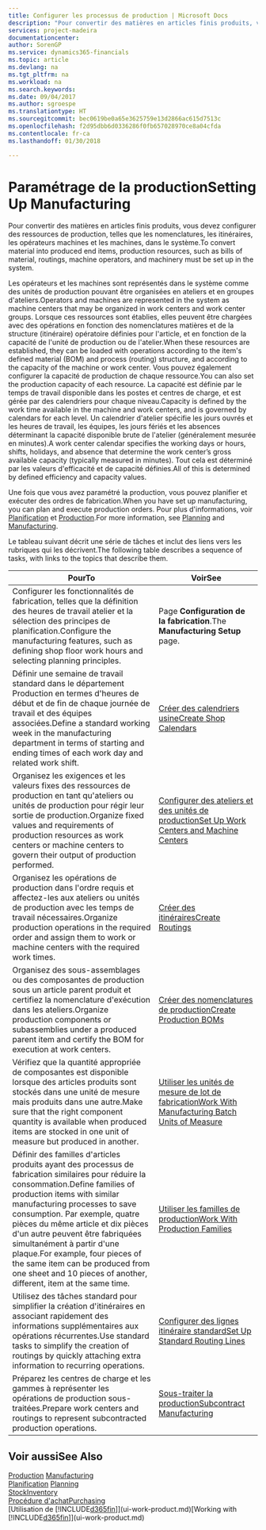 ```yaml
---
title: Configurer les processus de production | Microsoft Docs
description: "Pour convertir des matières en articles finis produits, vous devez configurer des ressources de production, telles que les nomenclatures, les itinéraires, les opérateurs machines et les machines, dans le système."
services: project-madeira
documentationcenter: 
author: SorenGP
ms.service: dynamics365-financials
ms.topic: article
ms.devlang: na
ms.tgt_pltfrm: na
ms.workload: na
ms.search.keywords: 
ms.date: 09/04/2017
ms.author: sgroespe
ms.translationtype: HT
ms.sourcegitcommit: bec0619be0a65e3625759e13d2866ac615d7513c
ms.openlocfilehash: f2d95dbb6d0336286f0fb657028970ce8a04cfda
ms.contentlocale: fr-ca
ms.lasthandoff: 01/30/2018

---
```

# <a name="setting-up-manufacturing"></a><span data-ttu-id="5d3a9-103">Paramétrage de la production</span><span class="sxs-lookup"><span data-stu-id="5d3a9-103">Setting Up Manufacturing</span></span>
<span data-ttu-id="5d3a9-104">Pour convertir des matières en articles finis produits, vous devez configurer des ressources de production, telles que les nomenclatures, les itinéraires, les opérateurs machines et les machines, dans le système.</span><span class="sxs-lookup"><span data-stu-id="5d3a9-104">To convert material into produced end items, production resources, such as bills of material, routings, machine operators, and machinery must be set up in the system.</span></span>

<span data-ttu-id="5d3a9-105">Les opérateurs et les machines sont représentés dans le système comme des unités de production pouvant être organisées en ateliers et en groupes d'ateliers.</span><span class="sxs-lookup"><span data-stu-id="5d3a9-105">Operators and machines are represented in the system as machine centers that may be organized in work centers and work center groups.</span></span> <span data-ttu-id="5d3a9-106">Lorsque ces ressources sont établies, elles peuvent être chargées avec des opérations en fonction des nomenclatures matières et de la structure (itinéraire) opératoire définies pour l'article, et en fonction de la capacité de l'unité de production ou de l'atelier.</span><span class="sxs-lookup"><span data-stu-id="5d3a9-106">When these resources are established, they can be loaded with operations according to the item's defined material (BOM) and process (routing) structure, and according to the capacity of the machine or work center.</span></span> <span data-ttu-id="5d3a9-107">Vous pouvez également configurer la capacité de production de chaque ressource.</span><span class="sxs-lookup"><span data-stu-id="5d3a9-107">You can also set the production capacity of each resource.</span></span> <span data-ttu-id="5d3a9-108">La capacité est définie par le temps de travail disponible dans les postes et centres de charge, et est gérée par des calendriers pour chaque niveau.</span><span class="sxs-lookup"><span data-stu-id="5d3a9-108">Capacity is defined by the work time available in the machine and work centers, and is governed by calendars for each level.</span></span> <span data-ttu-id="5d3a9-109">Un calendrier d'atelier spécifie les jours ouvrés et les heures de travail, les équipes, les jours fériés et les absences déterminant la capacité disponible brute de l'atelier (généralement mesurée en minutes).</span><span class="sxs-lookup"><span data-stu-id="5d3a9-109">A work center calendar specifies the working days or hours, shifts, holidays, and absence that determine the work center’s gross available capacity (typically measured in minutes).</span></span> <span data-ttu-id="5d3a9-110">Tout cela est déterminé par les valeurs d'efficacité et de capacité définies.</span><span class="sxs-lookup"><span data-stu-id="5d3a9-110">All of this is determined by defined efficiency and capacity values.</span></span>  

<span data-ttu-id="5d3a9-111">Une fois que vous avez paramétré la production, vous pouvez planifier et exécuter des ordres de fabrication.</span><span class="sxs-lookup"><span data-stu-id="5d3a9-111">When you have set up manufacturing, you can plan and execute production orders.</span></span> <span data-ttu-id="5d3a9-112">Pour plus d'informations, voir [Planification](production-planning.md) et [Production](production-manage-manufacturing.md).</span><span class="sxs-lookup"><span data-stu-id="5d3a9-112">For more information, see [Planning](production-planning.md) and [Manufacturing](production-manage-manufacturing.md).</span></span>  

 <span data-ttu-id="5d3a9-113">Le tableau suivant décrit une série de tâches et inclut des liens vers les rubriques qui les décrivent.</span><span class="sxs-lookup"><span data-stu-id="5d3a9-113">The following table describes a sequence of tasks, with links to the topics that describe them.</span></span>   

|<span data-ttu-id="5d3a9-114">**Pour**</span><span class="sxs-lookup"><span data-stu-id="5d3a9-114">**To**</span></span>|<span data-ttu-id="5d3a9-115">**Voir**</span><span class="sxs-lookup"><span data-stu-id="5d3a9-115">**See**</span></span>|  
|------------|-------------|  
|<span data-ttu-id="5d3a9-116">Configurer les fonctionnalités de fabrication, telles que la définition des heures de travail atelier et la sélection des principes de planification.</span><span class="sxs-lookup"><span data-stu-id="5d3a9-116">Configure the manufacturing features, such as defining shop floor work hours and selecting planning principles.</span></span>|<span data-ttu-id="5d3a9-117">Page **Configuration de la fabrication**.</span><span class="sxs-lookup"><span data-stu-id="5d3a9-117">The **Manufacturing Setup** page.</span></span>|  
|<span data-ttu-id="5d3a9-118">Définir une semaine de travail standard dans le département Production en termes d'heures de début et de fin de chaque journée de travail et des équipes associées.</span><span class="sxs-lookup"><span data-stu-id="5d3a9-118">Define a standard working week in the manufacturing department in terms of starting and ending times of each work day and related work shift.</span></span>|[<span data-ttu-id="5d3a9-119">Créer des calendriers usine</span><span class="sxs-lookup"><span data-stu-id="5d3a9-119">Create Shop Calendars</span></span>](production-how-to-create-work-center-calendars.md)|  
|<span data-ttu-id="5d3a9-120">Organisez les exigences et les valeurs fixes des ressources de production en tant qu'ateliers ou unités de production pour régir leur sortie de production.</span><span class="sxs-lookup"><span data-stu-id="5d3a9-120">Organize fixed values and requirements of production resources as work centers or machine centers to govern their output of production performed.</span></span>|[<span data-ttu-id="5d3a9-121">Configurer des ateliers et des unités de production</span><span class="sxs-lookup"><span data-stu-id="5d3a9-121">Set Up Work Centers and Machine Centers</span></span>](production-how-to-set-up-work-and-machine-centers.md)|
|<span data-ttu-id="5d3a9-122">Organisez les opérations de production dans l'ordre requis et affectez-les aux ateliers ou unités de production avec les temps de travail nécessaires.</span><span class="sxs-lookup"><span data-stu-id="5d3a9-122">Organize production operations in the required order and assign them to work or machine centers with the required work times.</span></span>|[<span data-ttu-id="5d3a9-123">Créer des itinéraires</span><span class="sxs-lookup"><span data-stu-id="5d3a9-123">Create Routings</span></span>](production-how-to-create-routings.md)|
|<span data-ttu-id="5d3a9-124">Organisez des sous-assemblages ou des composantes de production sous un article parent produit et certifiez la nomenclature d'exécution dans les ateliers.</span><span class="sxs-lookup"><span data-stu-id="5d3a9-124">Organize production components or subassemblies under a produced parent item and certify the BOM for execution at work centers.</span></span>|[<span data-ttu-id="5d3a9-125">Créer des nomenclatures de production</span><span class="sxs-lookup"><span data-stu-id="5d3a9-125">Create Production BOMs</span></span>](production-how-to-create-production-boms.md)|
|<span data-ttu-id="5d3a9-126">Vérifiez que la quantité appropriée de composantes est disponible lorsque des articles produits sont stockés dans une unité de mesure mais produits dans une autre.</span><span class="sxs-lookup"><span data-stu-id="5d3a9-126">Make sure that the right component quantity is available when produced items are stocked in one unit of measure but produced in another.</span></span>|[<span data-ttu-id="5d3a9-127">Utiliser les unités de mesure de lot de fabrication</span><span class="sxs-lookup"><span data-stu-id="5d3a9-127">Work With Manufacturing Batch Units of Measure</span></span>](production-how-to-use-the-manufacturing-batch-unit-of-measure.md)|  
|<span data-ttu-id="5d3a9-128">Définir des familles d'articles produits ayant des processus de fabrication similaires pour réduire la consommation.</span><span class="sxs-lookup"><span data-stu-id="5d3a9-128">Define families of production items with similar manufacturing processes to save consumption.</span></span> <span data-ttu-id="5d3a9-129">Par exemple, quatre pièces du même article et dix pièces d'un autre peuvent être fabriquées simultanément à partir d'une plaque.</span><span class="sxs-lookup"><span data-stu-id="5d3a9-129">For example, four pieces of the same item can be produced from one sheet and 10 pieces of another, different, item at the same time.</span></span>|[<span data-ttu-id="5d3a9-130">Utiliser les familles de production</span><span class="sxs-lookup"><span data-stu-id="5d3a9-130">Work With Production Families</span></span>](production-how-work-family.md)|
|<span data-ttu-id="5d3a9-131">Utilisez des tâches standard pour simplifier la création d'itinéraires en associant rapidement des informations supplémentaires aux opérations récurrentes.</span><span class="sxs-lookup"><span data-stu-id="5d3a9-131">Use standard tasks to simplify the creation of routings by quickly attaching extra information to recurring operations.</span></span>|[<span data-ttu-id="5d3a9-132">Configurer des lignes itinéraire standard</span><span class="sxs-lookup"><span data-stu-id="5d3a9-132">Set Up Standard Routing Lines</span></span>](production-how-set-up-standard-routing-lines.md)|  
|<span data-ttu-id="5d3a9-133">Préparez les centres de charge et les gammes à représenter les opérations de production sous-traitées.</span><span class="sxs-lookup"><span data-stu-id="5d3a9-133">Prepare work centers and routings to represent subcontracted production operations.</span></span>|[<span data-ttu-id="5d3a9-134">Sous-traiter la production</span><span class="sxs-lookup"><span data-stu-id="5d3a9-134">Subcontract Manufacturing</span></span>](production-how-to-subcontract-manufacturing.md)|  

## <a name="see-also"></a><span data-ttu-id="5d3a9-135">Voir aussi</span><span class="sxs-lookup"><span data-stu-id="5d3a9-135">See Also</span></span>
<span data-ttu-id="5d3a9-136">[Production](production-manage-manufacturing.md)  </span><span class="sxs-lookup"><span data-stu-id="5d3a9-136">[Manufacturing](production-manage-manufacturing.md)  </span></span>  
<span data-ttu-id="5d3a9-137">[Planification](production-planning.md) </span><span class="sxs-lookup"><span data-stu-id="5d3a9-137">[Planning](production-planning.md) </span></span>  
[<span data-ttu-id="5d3a9-138">Stock</span><span class="sxs-lookup"><span data-stu-id="5d3a9-138">Inventory</span></span>](inventory-manage-inventory.md)  
[<span data-ttu-id="5d3a9-139">Procédure d'achat</span><span class="sxs-lookup"><span data-stu-id="5d3a9-139">Purchasing</span></span>](purchasing-manage-purchasing.md)  
<span data-ttu-id="5d3a9-140">[Utilisation de [!INCLUDE[d365fin](includes/d365fin_md.md)]](ui-work-product.md)</span><span class="sxs-lookup"><span data-stu-id="5d3a9-140">[Working with [!INCLUDE[d365fin](includes/d365fin_md.md)]](ui-work-product.md)</span></span>

